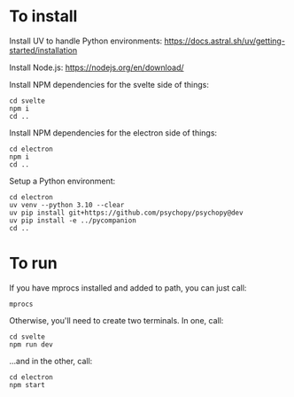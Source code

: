# To install

Install UV to handle Python environments:
https://docs.astral.sh/uv/getting-started/installation

Install Node.js:
https://nodejs.org/en/download/

Install NPM dependencies for the svelte side of things:
```
cd svelte
npm i
cd ..
```

Install NPM dependencies for the electron side of things:
```
cd electron
npm i
cd ..
```

Setup a Python environment:
```
cd electron
uv venv --python 3.10 --clear
uv pip install git+https://github.com/psychopy/psychopy@dev
uv pip install -e ../pycompanion
cd ..
```

# To run

If you have mprocs installed and added to path, you can just call:

```
mprocs
```

Otherwise, you'll need to create two terminals. In one, call:

```
cd svelte
npm run dev
```

...and in the other, call:

```
cd electron
npm start
```